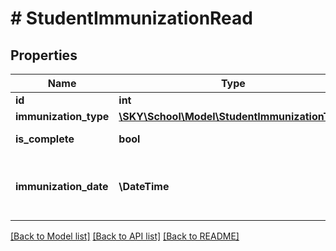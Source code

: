 # # StudentImmunizationRead

## Properties

Name | Type | Description | Notes
------------ | ------------- | ------------- | -------------
**id** | **int** | The ID of student immunization | [optional]
**immunization_type** | [**\SKY\School\Model\StudentImmunizationType**](StudentImmunizationType.md) |  | [optional]
**is_complete** | **bool** | Returns true if immunization exists for the student | [optional]
**immunization_date** | **\DateTime** | The date of immunization. Use format ...  Uses &lt;a href&#x3D;\&quot;https://tools.ietf.org/html/rfc3339\&quot; target&#x3D;\&quot;_blank\&quot;&gt;ISO-8601&lt;/a&gt; format: &#x60;&#x60;&#x60;2022-01-20T16:30:00-05:00&#x60;&#x60;&#x60; | [optional]

[[Back to Model list]](../../README.md#models) [[Back to API list]](../../README.md#endpoints) [[Back to README]](../../README.md)
